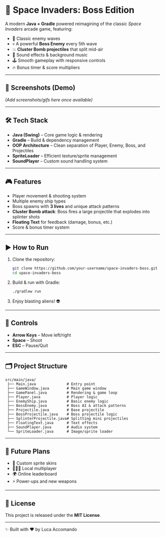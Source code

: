 # 🚀 Space Invaders: Boss Edition  

A modern **Java + Gradle** powered reimagining of the classic *Space Invaders* arcade game, featuring:  

- 👾 Classic enemy waves  
- 💀 A powerful **Boss Enemy** every 5th wave  
- 💥 **Cluster Bomb projectiles** that split mid-air  
- 🎵 Sound effects & background music  
- 🕹️ Smooth gameplay with responsive controls  
- 🔥 Bonus timer & score multipliers  

---

## 📸 Screenshots (Demo)  
*(Add screenshots/gifs here once available)*  

---

## 🛠️ Tech Stack  
- **Java (Swing)** – Core game logic & rendering  
- **Gradle** – Build & dependency management  
- **OOP Architecture** – Clean separation of Player, Enemy, Boss, and Projectiles  
- **SpriteLoader** – Efficient texture/sprite management  
- **SoundPlayer** – Custom sound handling system  

---

## 🎮 Features  
- Player movement & shooting system  
- Multiple enemy ship types  
- Boss spawns with **3 lives** and unique attack patterns  
- **Cluster Bomb attack**: Boss fires a large projectile that explodes into splinter shots  
- **Floating Text** for feedback (damage, bonus, etc.)  
- Score & bonus timer system  

---

## ▶️ How to Run  
1. Clone the repository:  
   ```bash
   git clone https://github.com/your-username/space-invaders-boss.git
   cd space-invaders-boss
   ```  

2. Build & run with Gradle:  
   ```bash
   ./gradlew run
   ```  

3. Enjoy blasting aliens! 👽  

---

## 🎹 Controls  
- **Arrow Keys** – Move left/right  
- **Space** – Shoot  
- **ESC** – Pause/Quit  

---

## 🗂️ Project Structure  
```
src/main/java/
 ├── Main.java              # Entry point
 ├── GameWindow.java        # Main game window
 ├── GamePanel.java         # Rendering & game loop
 ├── Player.java            # Player logic
 ├── EnemyShip.java         # Basic enemy logic
 ├── BossEnemy.java         # Boss AI & attack patterns
 ├── Projectile.java        # Base projectile
 ├── BossProjectile.java    # Boss projectile logic
 ├── SplinterProjectile.java# Splitting mini projectiles
 ├── FloatingText.java      # Text effects
 ├── SoundPlayer.java       # Audio system
 └── SpriteLoader.java      # Image/sprite loader
```  

---

## 🌟 Future Plans  
- 🎨 Custom sprite skins  
- 🧑‍🤝‍🧑 Local multiplayer  
- 🌍 Online leaderboard  
- ⚡ Power-ups and new weapons  

---

## 📜 License  
This project is released under the **MIT License**.  

---
✨ Built with ❤️ by Luca Accomando
